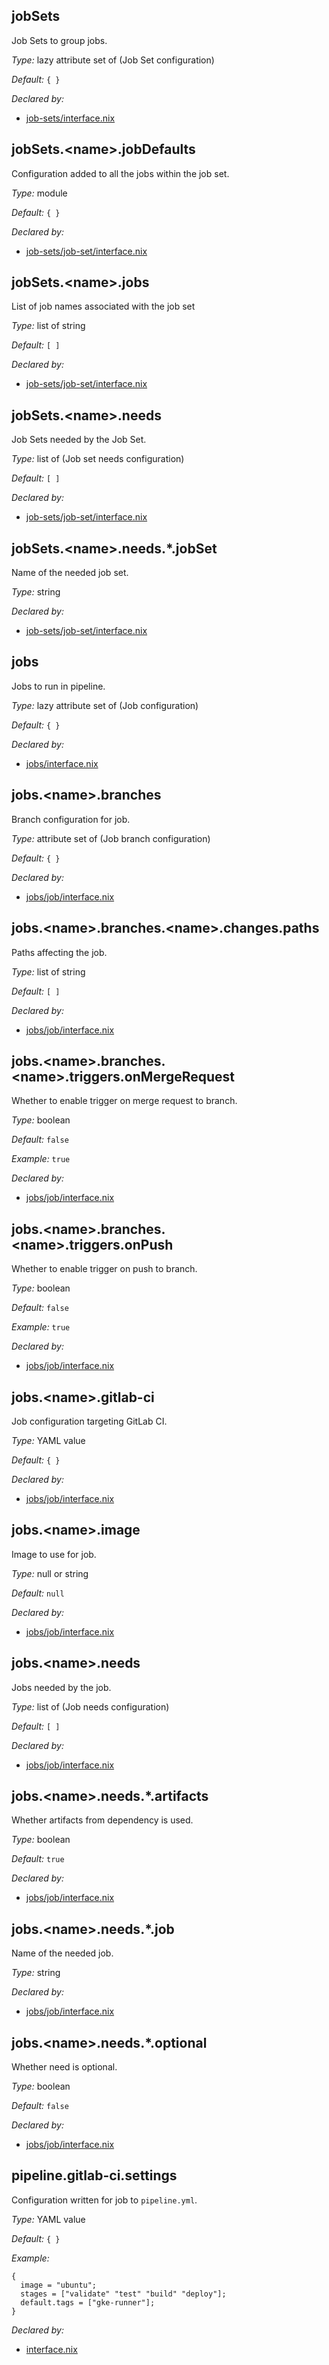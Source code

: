## jobSets

Job Sets to group jobs\.



*Type:*
lazy attribute set of (Job Set configuration)



*Default:*
` { } `

*Declared by:*
 - [job-sets/interface\.nix](job-sets/interface.nix)



## jobSets\.\<name>\.jobDefaults



Configuration added to all the jobs within the job set\.



*Type:*
module



*Default:*
` { } `

*Declared by:*
 - [job-sets/job-set/interface\.nix](job-sets/job-set/interface.nix)



## jobSets\.\<name>\.jobs



List of job names associated with the job set



*Type:*
list of string



*Default:*
` [ ] `

*Declared by:*
 - [job-sets/job-set/interface\.nix](job-sets/job-set/interface.nix)



## jobSets\.\<name>\.needs



Job Sets needed by the Job Set\.



*Type:*
list of (Job set needs configuration)



*Default:*
` [ ] `

*Declared by:*
 - [job-sets/job-set/interface\.nix](job-sets/job-set/interface.nix)



## jobSets\.\<name>\.needs\.\*\.jobSet



Name of the needed job set\.



*Type:*
string

*Declared by:*
 - [job-sets/job-set/interface\.nix](job-sets/job-set/interface.nix)



## jobs



Jobs to run in pipeline\.



*Type:*
lazy attribute set of (Job configuration)



*Default:*
` { } `

*Declared by:*
 - [jobs/interface\.nix](jobs/interface.nix)



## jobs\.\<name>\.branches



Branch configuration for job\.



*Type:*
attribute set of (Job branch configuration)



*Default:*
` { } `

*Declared by:*
 - [jobs/job/interface\.nix](jobs/job/interface.nix)



## jobs\.\<name>\.branches\.\<name>\.changes\.paths



Paths affecting the job\.



*Type:*
list of string



*Default:*
` [ ] `

*Declared by:*
 - [jobs/job/interface\.nix](jobs/job/interface.nix)



## jobs\.\<name>\.branches\.\<name>\.triggers\.onMergeRequest



Whether to enable trigger on merge request to branch\.



*Type:*
boolean



*Default:*
` false `



*Example:*
` true `

*Declared by:*
 - [jobs/job/interface\.nix](jobs/job/interface.nix)



## jobs\.\<name>\.branches\.\<name>\.triggers\.onPush



Whether to enable trigger on push to branch\.



*Type:*
boolean



*Default:*
` false `



*Example:*
` true `

*Declared by:*
 - [jobs/job/interface\.nix](jobs/job/interface.nix)



## jobs\.\<name>\.gitlab-ci



Job configuration targeting GitLab CI\.



*Type:*
YAML value



*Default:*
` { } `

*Declared by:*
 - [jobs/job/interface\.nix](jobs/job/interface.nix)



## jobs\.\<name>\.image



Image to use for job\.



*Type:*
null or string



*Default:*
` null `

*Declared by:*
 - [jobs/job/interface\.nix](jobs/job/interface.nix)



## jobs\.\<name>\.needs



Jobs needed by the job\.



*Type:*
list of (Job needs configuration)



*Default:*
` [ ] `

*Declared by:*
 - [jobs/job/interface\.nix](jobs/job/interface.nix)



## jobs\.\<name>\.needs\.\*\.artifacts



Whether artifacts from dependency is used\.



*Type:*
boolean



*Default:*
` true `

*Declared by:*
 - [jobs/job/interface\.nix](jobs/job/interface.nix)



## jobs\.\<name>\.needs\.\*\.job



Name of the needed job\.



*Type:*
string

*Declared by:*
 - [jobs/job/interface\.nix](jobs/job/interface.nix)



## jobs\.\<name>\.needs\.\*\.optional



Whether need is optional\.



*Type:*
boolean



*Default:*
` false `

*Declared by:*
 - [jobs/job/interface\.nix](jobs/job/interface.nix)



## pipeline\.gitlab-ci\.settings



Configuration written for job to ` pipeline.yml `\.



*Type:*
YAML value



*Default:*
` { } `



*Example:*

```
{
  image = "ubuntu";
  stages = ["validate" "test" "build" "deploy"];
  default.tags = ["gke-runner"];
}

```

*Declared by:*
 - [interface\.nix](interface.nix)


